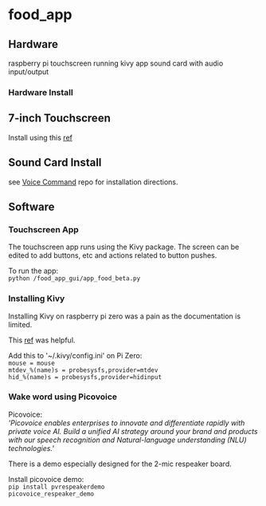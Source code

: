 # food_app


## Hardware
raspberry pi
touchscreen running kivy app
sound card with audio input/output

### Hardware Install
## 7-inch Touchscreen  
Install using this [ref](http://www.lcdwiki.com/7inch_HDMI_Display-C#Step_3.2C_Drive_the_5inch_HDMI_Display-B_with_the_Raspberry_Pi)  

## Sound Card Install 
see [Voice Command](https://github.com/ttompk/voice_command) repo for installation directions.  


## Software

### Touchscreen App
The touchscreen app runs using the Kivy package.  The screen can be edited to add buttons, etc and actions related to button pushes.   
  
To run the app:  
`python /food_app_gui/app_food_beta.py`  


### Installing Kivy
Installing Kivy on raspberry pi zero was a pain as the documentation is limited.  

This [ref](http://mattrichardson.com/kivy-gpio-raspberry-pi-touch/index.html) was helpful.  

Add this to '~/.kivy/config.ini' on Pi Zero:   
`mouse = mouse`  
`mtdev_%(name)s = probesysfs,provider=mtdev`  
`hid_%(name)s = probesysfs,provider=hidinput`  


### Wake word using Picovoice  
Picovoice:  
_'Picovoice enables enterprises to innovate and differentiate rapidly with private voice AI. Build a unified AI strategy around your brand and products with our speech recognition and Natural-language understanding (NLU) technologies.'_  

There is a demo especially designed for the 2-mic respeaker board.  

Install picovoice demo:  
`pip install pvrespeakerdemo`  
`picovoice_respeaker_demo`  





